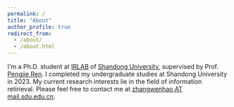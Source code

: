 ```yaml
---
permalink: /
title: "About"
author_profile: true
redirect_from: 
  - /about/
  - /about.html
---
```


I'm a Ph.D. student at [IRLAB](https://ir.sdu.edu.cn/index_en.htm) of [Shandong University](https://www.en.sdu.edu.cn/), supervised by Prof. [Pengjie Ren](https://pengjieren.github.io/). I completed my undergraduate studies at Shandong University in 2023.
My current research interests lie in the field of information retirieval.
Please feel free to contact me at [zhangwenhao AT mail.sdu.edu.cn]().

<!-- Title
======
Content -->